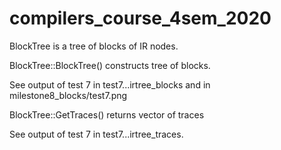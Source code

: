 # compilers_course_4sem_2020

BlockTree is a tree of blocks of IR nodes.

BlockTree::BlockTree() constructs tree of blocks.

See output of test 7 in test7...irtree_blocks and in milestone8_blocks/test7.png

BlockTree::GetTraces() returns vector of traces

See output of test 7 in test7...irtree_traces.
